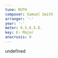 ```yaml
---
tune: RUTH
composer: Samuel Smith
arranger: '-'
year: '-'
meter: 6.5.6.5.D.
key: E♭ Major
anacrusis: 0
---
```

undefined